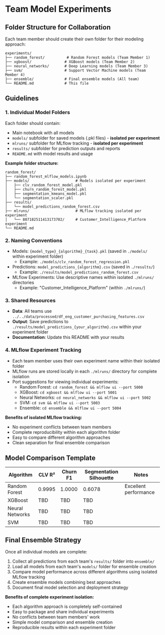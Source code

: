 # Team Model Experiments

## Folder Structure for Collaboration

Each team member should create their own folder for their modeling approach:

```
experiments/
├── random_forest/          # Random Forest models (Team Member 1)
├── xgboost/               # XGBoost models (Team Member 2)
├── neural_networks/       # Deep Learning models (Team Member 3)
├── svm/                   # Support Vector Machine models (Team Member 4)
├── ensemble/              # Final ensemble models (All team)
└── README.md              # This file
```

## Guidelines

### 1. Individual Model Folders
Each folder should contain:
- Main notebook with all models
- `models/` subfolder for saved models (.pkl files) - **isolated per experiment**
- `mlruns/` subfolder for MLflow tracking - **isolated per experiment**
- `results/` subfolder for prediction outputs and reports
- `README.md` with model results and usage

**Example folder structure:**
```
random_forest/
├── random_forest_mlflow_models.ipynb
├── models/                     # Models isolated per experiment
│   ├── clv_random_forest_model.pkl
│   ├── churn_random_forest_model.pkl
│   ├── segmentation_kmeans_model.pkl
│   └── segmentation_scaler.pkl
├── results/
│   └── model_predictions_random_forest.csv
├── mlruns/                     # MLflow tracking isolated per experiment
│   └── 807182511413173702/     # Customer_Intelligence_Platform experiment
└── README.md
```

### 2. Naming Conventions
- Models: `{model_type}_{algorithm}_{task}.pkl` (saved in `./models/` within experiment folder)
  - Example: `./models/clv_random_forest_regression.pkl`
- Predictions: `model_predictions_{algorithm}.csv` (saved in `./results/`)
  - Example: `./results/model_predictions_random_forest.csv`
- MLflow Experiments: Use descriptive names within isolated `./mlruns/` directories
  - Example: "Customer_Intelligence_Platform" (within `./mlruns/`)

### 3. Shared Resources
- **Data**: All teams use `../../data/processed/df_eng_customer_purchasing_features.csv`
- **Output**: Save predictions to `./results/model_predictions_{your_algorithm}.csv` within your experiment folder
- **Documentation**: Update this README with your results

### 4. MLflow Experiment Tracking
- Each team member uses their own experiment name within their isolated folder
- MLflow runs are stored locally in each `./mlruns/` directory for complete isolation
- Port suggestions for viewing individual experiments:
  - Random Forest: `cd random_forest && mlflow ui --port 5000`
  - XGBoost: `cd xgboost && mlflow ui --port 5001` 
  - Neural Networks: `cd neural_networks && mlflow ui --port 5002`
  - SVM: `cd svm && mlflow ui --port 5003`
  - Ensemble: `cd ensemble && mlflow ui --port 5004`

**Benefits of isolated MLflow tracking:**
- No experiment conflicts between team members
- Complete reproducibility within each algorithm folder
- Easy to compare different algorithm approaches
- Clean separation for final ensemble comparison

## Model Comparison Template

| Algorithm | CLV R² | Churn F1 | Segmentation Silhouette | Notes |
|-----------|---------|----------|-------------------------|-------|
| Random Forest | 0.9995 | 1.0000 | 0.6078 | Excellent performance |
| XGBoost | TBD | TBD | TBD | |
| Neural Networks | TBD | TBD | TBD | |
| SVM | TBD | TBD | TBD | |

## Final Ensemble Strategy
Once all individual models are complete:
1. Collect all predictions from each team's `results/` folder into `ensemble/`
2. Load all models from each team's `models/` folder for ensemble creation
3. Compare model performance across different algorithms using isolated MLflow tracking
4. Create ensemble models combining best approaches
5. Document final model selection and deployment strategy

**Benefits of complete experiment isolation:**
- Each algorithm approach is completely self-contained
- Easy to package and share individual experiments
- No conflicts between team members' work
- Simple model comparison and ensemble creation
- Reproducible results within each experiment folder
